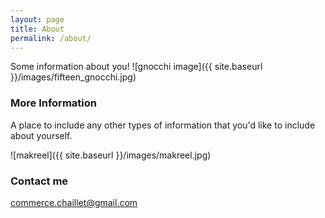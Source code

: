 ```yaml
---
layout: page
title: About
permalink: /about/
---
```


Some information about you!
![gnocchi image]({{ site.baseurl }}/images/fifteen_gnocchi.jpg)

### More Information

A place to include any other types of information that you'd like to include about yourself.

![makreel]({{ site.baseurl }}/images/makreel.jpg)

### Contact me

[commerce.chaillet@gmail.com](mailto:commerce.chaillet@gmail.com)
